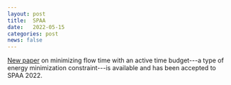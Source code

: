 ```yaml
---
layout: post
title:  SPAA
date:   2022-05-15
categories: post
news: false
---
```

[New paper](https://arxiv.org/abs/2206.01360) on minimizing flow time with an active time budget---a type of energy minimization constraint---is available and has been accepted to SPAA 2022.